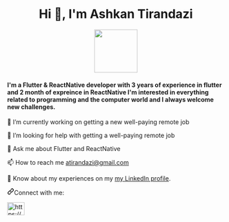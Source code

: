 <h1 align="center">Hi 👋, I'm Ashkan Tirandazi</h1>


<div id="header" align="center">
  <img src="https://media.giphy.com/media/M9gbBd9nbDrOTu1Mqx/giphy.gif" width="100"/>
</div>

<h4 align="left" >I'm a Flutter & ReactNative developer with 3 years of experience in flutter and 2 month of expreince in ReactNative I'm interested in everything related to programming and the computer world and I always welcome new challenges.</h4>




🔭 I’m currently working on getting a new well-paying remote job


🤝 I’m looking for help with getting a well-paying remote job


💬 Ask me about Flutter and ReactNative



📫 How to reach me atirandazi@gmail.com



📄 Know about my experiences on my <a href="https://www.linkedin.com/in/ashkan-tirandazi-79317b156/" rel="nofollow">my LinkedIn profile</a>.

<a id="user-content-connect-with-me" class="anchor" aria-hidden="true" href="#connect-with-me"><svg class="octicon octicon-link" viewBox="0 0 16 16" version="1.1" width="16" height="16" aria-hidden="true"><path fill-rule="evenodd" d="M7.775 3.275a.75.75 0 001.06 1.06l1.25-1.25a2 2 0 112.83 2.83l-2.5 2.5a2 2 0 01-2.83 0 .75.75 0 00-1.06 1.06 3.5 3.5 0 004.95 0l2.5-2.5a3.5 3.5 0 00-4.95-4.95l-1.25 1.25zm-4.69 9.64a2 2 0 010-2.83l2.5-2.5a2 2 0 012.83 0 .75.75 0 001.06-1.06 3.5 3.5 0 00-4.95 0l-2.5 2.5a3.5 3.5 0 004.95 4.95l1.25-1.25a.75.75 0 00-1.06-1.06l-1.25 1.25a2 2 0 01-2.83 0z"></path></svg></a>Connect with me:


<a href="https://www.linkedin.com/in/ashkan-tirandazi-79317b156/" rel="nofollow"><img src="https://raw.githubusercontent.com/rahuldkjain/github-profile-readme-generator/master/src/images/icons/Social/linked-in-alt.svg" alt="https://www.linkedin.com/in/ashkan-tirandazi-79317b156/" style="max-width: 100%;" width="40" height="30" align="middle"></a>
